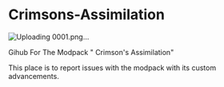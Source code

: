 # Crimsons-Assimilation


![Uploading 0001.png…]()

Gihub For The Modpack " Crimson's Assimilation"

This place is to report issues with the modpack with its custom advancements.
